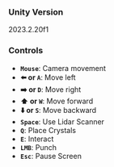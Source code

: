 ### Unity Version  
2023.2.20f1  

### Controls  
- **`Mouse`**: Camera movement  
- **⬅️ or `A`**: Move left  
- **➡️ or `D`**: Move right  
- **⬆️ or `W`**: Move forward  
- **⬇️ or `S`**: Move backward  
- **`Space`**: Use Lidar Scanner  
- **`Q`**: Place Crystals  
- **`E`**: Interact  
- **`LMB`**: Punch  
- **`Esc`**: Pause Screen  